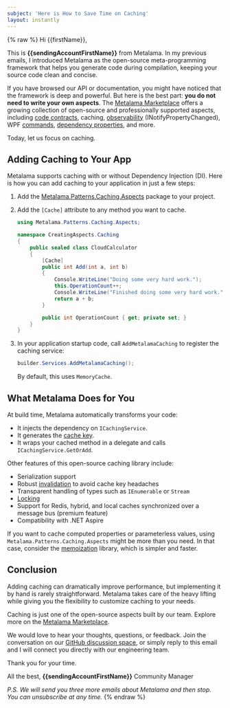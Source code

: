 ```yaml
---
subject: 'Here is How to Save Time on Caching'
layout: instantly
---
```

{% raw %}
Hi {{firstName}},

This is **{{sendingAccountFirstName}}** from Metalama. In my previous emails, I introduced Metalama as the open-source meta-programming framework that helps you generate code during compilation, keeping your source code clean and concise.

If you have browsed our API or documentation, you might have noticed that the framework is deep and powerful. But here is the best part: **you do not need to write your own aspects**. The [Metalama Marketplace](https://metalama.net/marketplace?mtm_campaign=awareness&mtm_source=instantly&mtm_kwd=email2) offers a growing collection of open-source and professionally supported aspects, including [code contracts](https://metalama.net/applications/contracts?mtm_campaign=awareness&mtm_source=instantly&mtm_kwd=email2), caching, [observability](https://metalama.net/applications/inotifypropertychanged?mtm_campaign=awareness&mtm_source=instantly&mtm_kwd=email2) (INotifyPropertyChanged), WPF [commands](https://metalama.net/applications/command?mtm_campaign=awareness&mtm_source=instantly&mtm_kwd=email2), [dependency properties](https://metalama.net/applications/dependency-property?mtm_campaign=awareness&mtm_source=instantly&mtm_kwd=email2), and more.

Today, let us focus on caching.

## Adding Caching to Your App

Metalama supports caching with or without Dependency Injection (DI). Here is how you can add caching to your application in just a few steps:

1. Add the [Metalama.Patterns.Caching.Aspects](https://www.nuget.org/packages/Metalama.Patterns.Caching.Aspects/) package to your project.
2. Add the `[Cache]` attribute to any method you want to cache.

    ```c#
    using Metalama.Patterns.Caching.Aspects;

    namespace CreatingAspects.Caching
    {
        public sealed class CloudCalculator
        {
            [Cache]
            public int Add(int a, int b)
            {
                Console.WriteLine("Doing some very hard work.");
                this.OperationCount++;
                Console.WriteLine("Finished doing some very hard work.");
                return a + b;
            }

            public int OperationCount { get; private set; }
        }
    }
    ```

3. In your application startup code, call `AddMetalamaCaching` to register the caching service:

    ```c#
    builder.Services.AddMetalamaCaching();
    ```

    By default, this uses `MemoryCache`.

## What Metalama Does for You

At build time, Metalama automatically transforms your code:

* It injects the dependency on `ICachingService`.
* It generates the [cache key](https://doc.metalama.net/patterns/caching/caching-keysy?mtm_campaign=awareness&mtm_source=instantly&mtm_kwd=email2).
* It wraps your cached method in a delegate and calls `ICachingService.GetOrAdd`.

Other features of this open-source caching library include:

* Serialization support
* Robust [invalidation](https://doc.metalama.net/patterns/caching/invalidationy?mtm_campaign=awareness&mtm_source=instantly&mtm_kwd=email2) to avoid cache key headaches
* Transparent handling of types such as `IEnumerable` or `Stream`
* [Locking](https://doc.metalama.net/patterns/caching/lockingy?mtm_campaign=awareness&mtm_source=instantly&mtm_kwd=email2)
* Support for Redis, hybrid, and local caches synchronized over a message bus (premium feature)
* Compatibility with .NET Aspire

If you want to cache computed properties or parameterless values, using `Metalama.Patterns.Caching.Aspects` might be more than you need. In that case, consider the [memoization](https://doc.metalama.net/patterns/memoization?mtm_campaign=awareness&mtm_source=instantly&mtm_kwd=email2) library, which is simpler and faster.

## Conclusion

Adding caching can dramatically improve performance, but implementing it by hand is rarely straightforward. Metalama takes care of the heavy lifting while giving you the flexibility to customize caching to your needs.

Caching is just one of the open-source aspects built by our team. Explore more on the [Metalama Marketplace](https://metalama.net/marketplace?mtm_campaign=awareness&mtm_source=instantly&mtm_kwd=email2).

We would love to hear your thoughts, questions, or feedback. Join the conversation on our [GitHub discussion space](https://github.com/orgs/metalama/discussions/categories/q-a), or simply reply to this email and I will connect you directly with our engineering team.

Thank you for your time.

All the best,
**{{sendingAccountFirstName}}**
Community Manager

*P.S. We will send you three more emails about Metalama and then stop. You can unsubscribe at any time.*
{% endraw %}